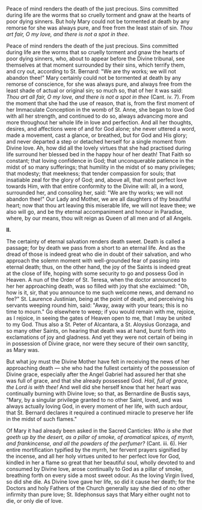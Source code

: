 
Peace of mind renders the death of the just precious. Sins committed during life are the worms that so cruelly torment and gnaw at the hearts of poor dying sinners. But holy Mary could not be tormented at death by any remorse for she was always pure, and free from the least stain of sin. *Thou art fair, O my love, and there is not a spot in thee*.

Peace of mind renders the death of the just precious. Sins committed during life are the worms that so cruelly torment and gnaw the hearts of poor dying sinners, who, about to appear before the Divine tribunal, see themselves at that moment surrounded by their sins, which terrify them, and cry out, according to St. Bernard: \"We are thy works; we will not abandon thee!\" Mary certainly could not be tormented at death by any remorse of conscience, for she was always pure, and always free from the least shade of actual or original sin; so much so, that of her it was said: *Thou art all fair, O my love, and there is not a spot in thee* (Cant. iv. 7). From the moment that she had the use of reason, that is, from the first moment of her Immaculate Conception in the womb of St. Anne, she began to love God with all her strength, and continued to do so, always advancing more and more throughout her whole life in love and perfection. And all her thoughts, desires, and affections were of and for God alone; she never uttered a word, made a movement, cast a glance, or breathed, but for God and His glory; and never departed a step or detached herself for a single moment from Divine love. Ah, how did all the lovely virtues that she had practised during life surround her blessed bed in the happy hour of her death! That Faith so constant; that loving confidence in God; that unconquerable patience in the midst of so many sufferings; that humility in the midst of so many privileges; that modesty; that meekness; that tender compassion for souls; that insatiable zeal for the glory of God; and, above all, that most perfect love towards Him, with that entire conformity to the Divine will: all, in a word, surrounded her, and consoling her, said: \"We are thy works; we will not abandon thee!\" Our Lady and Mother, we are all daughters of thy beautiful heart; now that thou art leaving this miserable life, we will not leave thee; we also will go, and be thy eternal accompaniment and honour in Paradise, where, by our means, thou wilt reign as Queen of all men and of all Angels.

**II\.**

The certainty of eternal salvation renders death sweet. Death is called a passage; for by death we pass from a short to an eternal life. And as the dread of those is indeed great who die in doubt of their salvation, and who approach the solemn moment with well-grounded fear of passing into eternal death; thus, on the other hand, the joy of the Saints is indeed great at the close of life, hoping with some security to go and possess God in Heaven. A nun of the Order of St. Teresa, when the doctor announced to her her approaching death, was so filled with joy that she exclaimed: \"Oh, how is it, sir, that you announce to me such welcome news, and demand no fee?\" St. Laurence Justinian, being at the point of death, and perceiving his servants weeping round him, said: \"Away, away with your tears; this is no time to mourn.\" Go elsewhere to weep; if you would remain with me, rejoice, as I rejoice, in seeing the gates of Heaven open to me, that I may be united to my God. Thus also a St. Peter of Alcantara, a St. Aloysius Gonzaga, and so many other Saints, on hearing that death was at hand, burst forth into exclamations of joy and gladness. And yet they were not certain of being in in possession of Divine grace, nor were they secure of their own sanctity, as Mary was.

But what joy must the Divine Mother have felt in receiving the news of her approaching death — she who had the fullest certainty of the possession of Divine grace, especially after the Angel Gabriel had assured her that she was full of grace, and that she already possessed God. *Hail, full of grace, the Lord is with thee!* And well did she herself know that her heart was continually burning with Divine love; so that, as Bernardine de Bustis says, \"Mary, by a singular privilege granted to no other Saint, loved, and was always actually loving God, in every moment of her life, with such ardour, that St. Bernard declares it required a continued miracle to preserve her life in the midst of such flames.\"

Of Mary it had already been asked in the Sacred Canticles: *Who is she that goeth up by the desert, as a pillar of smoke, of aromatical spices, of myrrh, and frankincense, and all the powders of the perfumer?* (Cant. iii. 6). Her entire mortification typified by the myrrh, her fervent prayers signified by the incense, and all her holy virtues united to her perfect love for God, kindled in her a flame so great that her beautiful soul, wholly devoted to and consumed by Divine love, arose continually to God as a pillar of smoke, breathing forth on every side a most sweet odour. As the loving Virgin lived, so did she die. As Divine love gave her life, so did it cause her death; for the Doctors and holy Fathers of the Church generally say she died of no other infirmity than pure love; St. Ildephonsus says that Mary either ought not to die, or only die of love.

